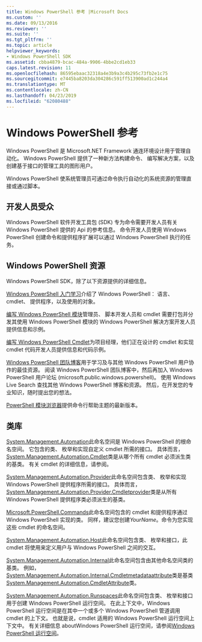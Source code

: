 ```yaml
---
title: Windows PowerShell 参考 |Microsoft Docs
ms.custom: ''
ms.date: 09/13/2016
ms.reviewer: ''
ms.suite: ''
ms.tgt_pltfrm: ''
ms.topic: article
helpviewer_keywords:
- Windows PowerShell SDK
ms.assetid: cbba4879-bcac-484a-9906-4bbe2cd1eb33
caps.latest.revision: 11
ms.openlocfilehash: 86595ebaac32318a4e3b9a3c4b295c73fb2e1c75
ms.sourcegitcommit: e7445ba8203da304286c591ff513900ad1c244a4
ms.translationtype: MT
ms.contentlocale: zh-CN
ms.lasthandoff: 04/23/2019
ms.locfileid: "62080488"
---
```

# <a name="windows-powershell-reference"></a>Windows PowerShell 参考

Windows PowerShell 是 Microsoft.NET Framework 通连环境设计用于管理自动化。 Windows PowerShell 提供了一种新方法构建命令、 编写解决方案，以及创建基于接口的管理工具的图形用户。

Windows PowerShell 使系统管理员可通过命令执行自动化的系统资源的管理直接或通过脚本。

## <a name="developer-audience"></a>开发人员受众

Windows PowerShell 软件开发工具包 (SDK) 专为命令需要开发人员有关 Windows PowerShell 提供的 Api 的参考信息。 命令开发人员使用 Windows PowerShell 创建命令和提供程序扩展可以通过 Windows PowerShell 执行的任务。

## <a name="windows-powershell-resources"></a>Windows PowerShell 资源

Windows PowerShell SDK，除了以下资源提供的详细信息。

[Windows PowerShell 入门学习](/powershell/scripting/getting-started/getting-started-with-windows-powershell)介绍了 Windows PowerShell： 语言、 cmdlet、 提供程序，以及使用的对象。

[编写 Windows PowerShell 模块](./module/writing-a-windows-powershell-module.md)管理员、 脚本开发人员和 cmdlet 需要打包并分发其使用 Windows PowerShell 模块的 Windows PowerShell 解决方案开发人员提供信息和示例。

[编写 Windows PowerShell Cmdlet](./cmdlet/writing-a-windows-powershell-cmdlet.md)为项目经理，他们正在设计的 cmdlet 和实现 cmdlet 代码开发人员提供信息和代码示例。

[Windows PowerShell 团队博客](https://blogs.msdn.microsoft.com/PowerShell/)用于学习及与其他 Windows PowerShell 用户协作的最佳资源。 阅读 Windows PowerShell 团队博客中，然后再加入 Windows PowerShell 用户论坛 (microsoft.public.windows.powershell)。 使用 Windows Live Search 查找其他 Windows PowerShell 博客和资源。 然后，在开发您的专业知识，随时提出您的想法。

[PowerShell 模块浏览器](/powershell/module/)提供命令行帮助主题的最新版本。

## <a name="class-libraries"></a>类库

[System.Management.Automation](/dotnet/api/System.Management.Automation)此命名空间是 Windows PowerShell 的根命名空间。 它包含的类、 枚举和实现自定义 cmdlet 所需的接口。 具体而言， [System.Management.Automation.Cmdlet](/dotnet/api/System.Management.Automation.Cmdlet)类是从哪个所有 cmdlet 必须派生类的基类。 有关 cmdlet 的详细信息，请参阅。

[System.Management.Automation.Provider](/dotnet/api/System.Management.Automation.Provider)此命名空间包含类、 枚举和实现 Windows PowerShell 提供程序所需的接口。 具体而言， [System.Management.Automation.Provider.Cmdletprovider](/dotnet/api/System.Management.Automation.Provider.CmdletProvider)类是从所有 Windows PowerShell 提供程序类必须派生的基类。

[Microsoft.PowerShell.Commands](/dotnet/api/Microsoft.PowerShell.Commands)此命名空间包含的 cmdlet 和提供程序通过 Windows PowerShell 实现的类。 同样，建议您创建*YourName*。命令为您实现这些 cmdlet 的命名空间。

[System.Management.Automation.Host](/dotnet/api/System.Management.Automation.Host)此命名空间包含类、 枚举和接口，此 cmdlet 将使用来定义用户与 Windows PowerShell 之间的交互。

[System.Management.Automation.Internal](/dotnet/api/System.Management.Automation.Internal)此命名空间包含由其他命名空间类的基类。 例如， [System.Management.Automation.Internal.Cmdletmetadataattribute](/dotnet/api/System.Management.Automation.Internal.CmdletMetadataAttribute)类是基类[System.Management.Automation.CmdletAttribute](/dotnet/api/System.Management.Automation.CmdletAttribute)类。

[System.Management.Automation.Runspaces](/dotnet/api/System.Management.Automation.Runspaces)此命名空间包含类、 枚举和接口用于创建 Windows PowerShell 运行空间。 在此上下文中，Windows PowerShell 运行空间是在其中一个或多个 Windows PowerShell 管道调用 cmdlet 的上下文。 也就是说，cmdlet 适用的 Windows PowerShell 运行空间上下文中。 有关详细信息 aboutWindows PowerShell 运行空间，请参阅[Windows PowerShell 运行空间](http://msdn.microsoft.com/en-us/a1582cfe-f06d-4aff-adc6-71f49a860ce9)。
